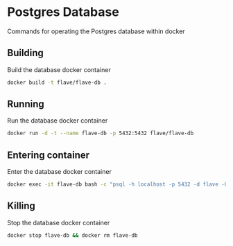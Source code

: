 # Postgres Database

Commands for operating the Postgres database within docker

## Building

Build the database docker container

```bash
docker build -t flave/flave-db .
```

## Running

Run the database docker container

```bash
docker run -d -t --name flave-db -p 5432:5432 flave/flave-db
```

## Entering container

Enter the database docker container

```bash
docker exec -it flave-db bash -c "psql -h localhost -p 5432 -d flave -U flave --password;"
```

## Killing

Stop the database docker container

```bash
docker stop flave-db && docker rm flave-db
```

